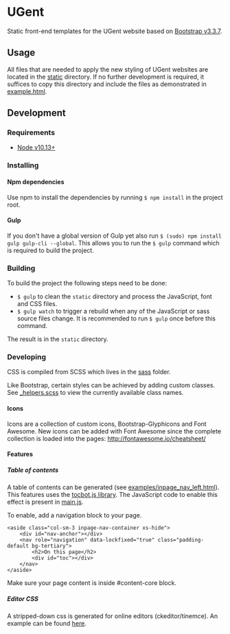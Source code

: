 # UGent

Static front-end templates for the UGent website based on [Bootstrap v3.3.7](http://getbootstrap.com).

## Usage

All files that are needed to apply the new styling of UGent websites are located in the [static](static) directory. If no further development is required, it suffices to copy this directory and include the files as demonstrated in [example.html](examples/example.html).

## Development

### Requirements

- [Node v10.13+](https://nodejs.org/en/)

### Installing

#### Npm dependencies

Use npm to install the dependencies by running `$ npm install` in the project root.

#### Gulp

If you don't have a global version of Gulp yet also run `$ (sudo) npm install gulp gulp-cli --global`. This allows you to run the `$ gulp`
command which is required to build the project.

### Building

To build the project the following steps need to be done:

- `$ gulp` to clean the `static` directory and process the JavaScript, font and CSS files.
- `$ gulp watch` to trigger a rebuild when any of the JavaScript or sass source files change. It is recommended to run `$ gulp` once before this command.

The result is in the `static` directory.

### Developing
CSS is compiled from SCSS which lives in the [sass](sass) folder.

Like Bootstrap, certain styles can be achieved by adding custom classes. See [\_helpers.scss](sass/base/_helpers) to view the currently available class names.

#### Icons
Icons are a collection of custom icons, Bootstrap-Glyphicons and Font Awesome.
New icons can be added with Font Awesome since the complete collection is loaded into the pages: http://fontawesome.io/cheatsheet/

#### Features

##### Table of contents

A table of contents can be generated (see [examples/inpage_nav_left.html](examples/inpage_nav_left.html)). This features uses the [tocbot.js library](https://tscanlin.github.io/tocbot/). The JavaScript code to enable this effect is present in [main.js](js/main.js).

To enable, add a navigation block to your page.

    <aside class="col-sm-3 inpage-nav-container xs-hide">
        <div id="nav-anchor"></div>
        <nav role="navigation" data-lockfixed="true" class="padding-default bg-tertiary">
            <h2>On this page</h2>
            <div id="toc"></div>
        </nav>
    </aside>

Make sure your page content is inside #content-core block.

##### Editor CSS

A stripped-down css is generated for online editors (ckeditor/tinemce). An example can be found [here](examples/editor-ckeditor.html). 